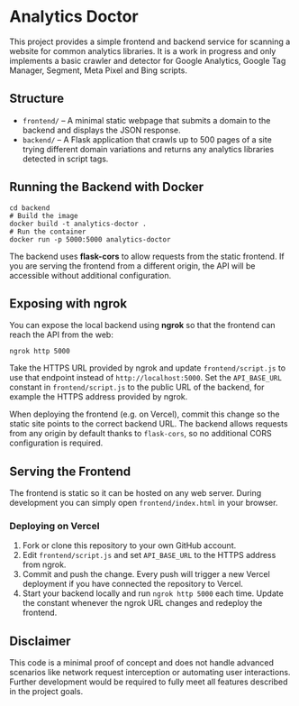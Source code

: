 # Analytics Doctor

This project provides a simple frontend and backend service for scanning a website for common analytics libraries. It is a work in progress and only implements a basic crawler and detector for Google Analytics, Google Tag Manager, Segment, Meta Pixel and Bing scripts.

## Structure

- `frontend/` – A minimal static webpage that submits a domain to the backend and displays the JSON response.
- `backend/` – A Flask application that crawls up to 500 pages of a site trying different domain variations and returns any analytics libraries detected in script tags.

## Running the Backend with Docker

```
cd backend
# Build the image
docker build -t analytics-doctor .
# Run the container
docker run -p 5000:5000 analytics-doctor
```


The backend uses **flask-cors** to allow requests from the static frontend. If
you are serving the frontend from a different origin, the API will be
accessible without additional configuration.

## Exposing with ngrok

You can expose the local backend using **ngrok** so that the frontend can reach the API from the web:

```
ngrok http 5000
```

Take the HTTPS URL provided by ngrok and update `frontend/script.js` to use that endpoint instead of `http://localhost:5000`.
Set the `API_BASE_URL` constant in `frontend/script.js` to the public URL of the backend, for example the HTTPS address provided by ngrok.


When deploying the frontend (e.g. on Vercel), commit this change so the static
site points to the correct backend URL. The backend allows requests from any
origin by default thanks to `flask-cors`, so no additional CORS configuration is
required.

## Serving the Frontend

The frontend is static so it can be hosted on any web server. During development you can simply open `frontend/index.html` in your browser.

### Deploying on Vercel

1. Fork or clone this repository to your own GitHub account.
2. Edit `frontend/script.js` and set `API_BASE_URL` to the HTTPS address from
   ngrok.
3. Commit and push the change. Every push will trigger a new Vercel deployment
   if you have connected the repository to Vercel.
4. Start your backend locally and run `ngrok http 5000` each time. Update the
   constant whenever the ngrok URL changes and redeploy the frontend.

## Disclaimer

This code is a minimal proof of concept and does not handle advanced scenarios like network request interception or automating user interactions. Further development would be required to fully meet all features described in the project goals.
